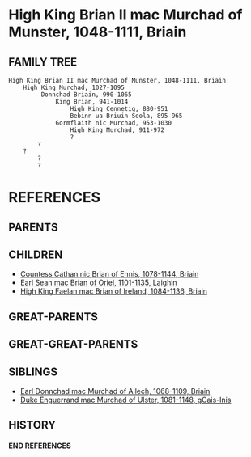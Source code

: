 # High King Brian II mac Murchad of Munster, 1048-1111, Briain

## FAMILY TREE
```
High King Brian II mac Murchad of Munster, 1048-1111, Briain
    High King Murchad, 1027-1095
         Donnchad Briain, 990-1065
             King Brian, 941-1014
                 High King Cennetig, 880-951
                 Bebinn ua Briuin Seola, 895-965   
             Gormflaith nic Murchad, 953-1030
                 High King Murchad, 911-972
                 ?
        ?
    ?
        ?
        ?
```


# REFERENCES

## PARENTS 

## CHILDREN 
* [Countess Cathan nic Brian of Ennis, 1078-1144, Briain](cathan_nic_brian_1078.md)
* [Earl Sean mac Brian of Oriel, 1101-1135, Laighin](sean_mac_brian_1101.md)
* [High King Faelan mac Brian of Ireland, 1084-1136, Briain](faelan_mac_brian_1084.md)

## GREAT-PARENTS 

## GREAT-GREAT-PARENTS 
## SIBLINGS

* [Earl Donnchad mac Murchad of Ailech, 1068-1109, Briain](donnchad_mac_murchad_1068.md)
* [Duke Enguerrand mac Murchad of Ulster, 1081-1148, gCais-Inis](enguerrand_mac_murchad_1081.md)
 
## HISTORY

#### END REFERENCES
